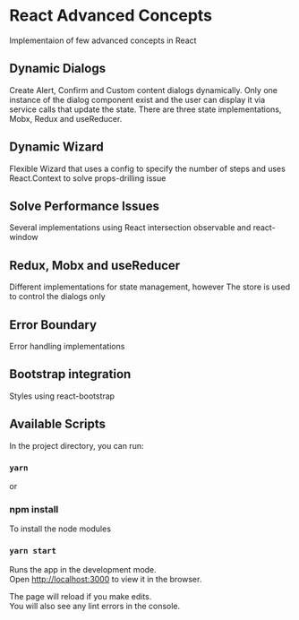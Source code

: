 # React Advanced Concepts

Implementaion of few advanced concepts in React
## Dynamic Dialogs
Create Alert, Confirm and Custom content dialogs dynamically. Only one instance of the dialog component exist and the user can display it via service calls that update the state. There are three state implementations, Mobx, Redux and useReducer.
## Dynamic Wizard
Flexible Wizard that uses a config to specify the number of steps and uses React.Context to solve props-drilling issue
## Solve Performance Issues
Several implementations using React intersection observable and react-window
## Redux, Mobx and useReducer
Different implementations for state management, however The store is used to control the dialogs only
## Error Boundary
Error handling implementations
## Bootstrap integration
Styles using react-bootstrap
## Available Scripts

In the project directory, you can run:

### `yarn`
or
### npm install

To install the node modules

### `yarn start`

Runs the app in the development mode.\
Open [http://localhost:3000](http://localhost:3000) to view it in the browser.

The page will reload if you make edits.\
You will also see any lint errors in the console.
